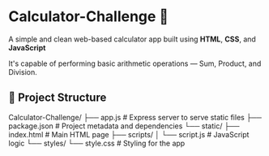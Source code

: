 # Calculator-Challenge 🧮

A simple and clean web-based calculator app built using **HTML**, **CSS**, and **JavaScript**

It's capable of performing basic arithmetic operations — Sum, Product, and Division.


## 📁 Project Structure

Calculator-Challenge/
├── app.js # Express server to serve static files
├── package.json # Project metadata and dependencies
└── static/
├── index.html # Main HTML page
├── scripts/
│ └── script.js # JavaScript logic
└── styles/
└── style.css # Styling for the app

